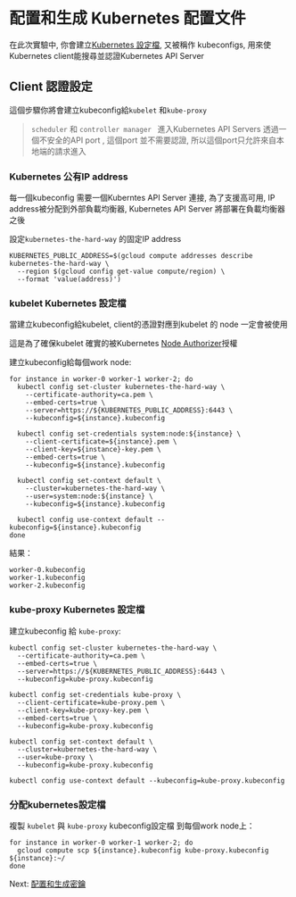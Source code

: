 # 配置和生成 Kubernetes 配置文件
在此次實驗中, 你會建立[Kubernetes 設定檔](https://kubernetes.io/docs/concepts/configuration/organize-cluster-access-kubeconfig/), 又被稱作 kubeconfigs, 用來使Kubernetes client能搜尋並認證Kubernetes API Server


## Client 認證設定
這個步驟你將會建立kubeconfig給`kubelet` 和`kube-proxy`

> `scheduler` 和 `controller manager ` 進入Kubernetes API Servers 透過一個不安全的API port , 這個port 並不需要認證, 所以這個port只允許來自本地端的請求進入

### Kubernetes 公有IP address
每一個kubeconfig 需要一個Kuberntes API Server 連接, 為了支援高可用, IP address被分配到外部負載均衡器, Kubernetes API Server 將部署在負載均衡器之後

設定`kubernetes-the-hard-way` 的固定IP address

```
KUBERNETES_PUBLIC_ADDRESS=$(gcloud compute addresses describe kubernetes-the-hard-way \
  --region $(gcloud config get-value compute/region) \
  --format 'value(address)')
```

### kubelet Kubernetes 設定檔

當建立kubeconfig給kubelet, client的憑證對應到kubelet 的 node 一定會被使用

這是為了確保kubelet 確實的被Kubernetes [Node Authorizer](https://kubernetes.io/docs/admin/authorization/node/)授權

建立kubeconfig給每個work node:

```
for instance in worker-0 worker-1 worker-2; do
  kubectl config set-cluster kubernetes-the-hard-way \
    --certificate-authority=ca.pem \
    --embed-certs=true \
    --server=https://${KUBERNETES_PUBLIC_ADDRESS}:6443 \
    --kubeconfig=${instance}.kubeconfig

  kubectl config set-credentials system:node:${instance} \
    --client-certificate=${instance}.pem \
    --client-key=${instance}-key.pem \
    --embed-certs=true \
    --kubeconfig=${instance}.kubeconfig

  kubectl config set-context default \
    --cluster=kubernetes-the-hard-way \
    --user=system:node:${instance} \
    --kubeconfig=${instance}.kubeconfig

  kubectl config use-context default --kubeconfig=${instance}.kubeconfig
done
```
結果：

```
worker-0.kubeconfig
worker-1.kubeconfig
worker-2.kubeconfig
```

### kube-proxy Kubernetes 設定檔

建立kubeconfig 給 `kube-proxy`:

```
kubectl config set-cluster kubernetes-the-hard-way \
  --certificate-authority=ca.pem \
  --embed-certs=true \
  --server=https://${KUBERNETES_PUBLIC_ADDRESS}:6443 \
  --kubeconfig=kube-proxy.kubeconfig
```

```
kubectl config set-credentials kube-proxy \
  --client-certificate=kube-proxy.pem \
  --client-key=kube-proxy-key.pem \
  --embed-certs=true \
  --kubeconfig=kube-proxy.kubeconfig
```

```
kubectl config set-context default \
  --cluster=kubernetes-the-hard-way \
  --user=kube-proxy \
  --kubeconfig=kube-proxy.kubeconfig
```

```
kubectl config use-context default --kubeconfig=kube-proxy.kubeconfig
```

### 分配kubernetes設定檔

複製 `kubelet` 與 `kube-proxy` kubeconfig設定檔 到每個work node上：

```
for instance in worker-0 worker-1 worker-2; do
  gcloud compute scp ${instance}.kubeconfig kube-proxy.kubeconfig ${instance}:~/
done
```



Next: [配置和生成密鑰](06-data-encryption-keys.md)

